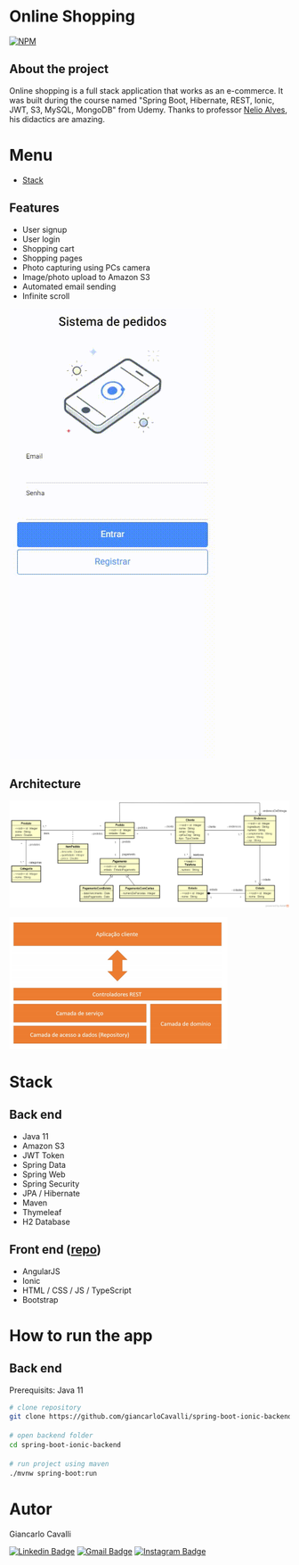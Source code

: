 # Online Shopping
[![NPM](https://img.shields.io/npm/l/react)](https://github.com/giancarloCavalli/spring-boot-ionic-backend/blob/master/LICENSE) 

## About the project
Online shopping is a full stack application that works as an e-commerce. It was built during the course named "Spring Boot, Hibernate, REST, Ionic, JWT, S3, MySQL, MongoDB" from Udemy. Thanks to professor [Nelio Alves](https://github.com/acenelio), his didactics are amazing.

# Menu
- [Stack](#stack)

## Features
- User signup
- User login
- Shopping cart
- Shopping pages
- Photo capturing using PCs camera
- Image/photo upload to Amazon S3
- Automated email sending
- Infinite scroll

![Signup Page](https://github.com/giancarloCavalli/Assets/blob/master/spring-boot-ionic/SignupPage.gif) 

## Architecture
![conceptual_model](https://github.com/giancarloCavalli/Assets/blob/master/spring-boot-ionic/diagrama.png)

![architecture](https://github.com/giancarloCavalli/Assets/blob/master/spring-boot-ionic/Arquitetura%20em%20camadas.png)

# Stack
## Back end
- Java 11
- Amazon S3
- JWT Token
- Spring Data
- Spring Web
- Spring Security
- JPA / Hibernate
- Maven
- Thymeleaf
- H2 Database
## Front end ([repo](https://github.com/giancarloCavalli/spring-boot-ionic-frontend))
- AngularJS
- Ionic
- HTML / CSS / JS / TypeScript
- Bootstrap

# How to run the app

## Back end
Prerequisits: Java 11

```bash
# clone repository
git clone https://github.com/giancarloCavalli/spring-boot-ionic-backend

# open backend folder
cd spring-boot-ionic-backend

# run project using maven
./mvnw spring-boot:run
```

# Autor

Giancarlo Cavalli

[![Linkedin Badge](https://img.shields.io/badge/-LinkedIn-blue?style=for-the-badge&logo=Linkedin&logoColor=white&link=https://www.linkedin.com/in/ntfm/)](https://www.linkedin.com/in/giancarlo-cavalli-933385175/)
[![Gmail Badge](https://img.shields.io/badge/-Gmail-c14438?style=for-the-badge&logo=Gmail&logoColor=white&link=mailto:gc.giancarloo@gmail.com)](mailto:gc.giancarloo@gmail.com)
[![Instagram Badge](https://img.shields.io/badge/Instagram-E4405F?style=for-the-badge&logo=instagram&logoColor=white)](https://www.instagram.com/giancarloc_/)


